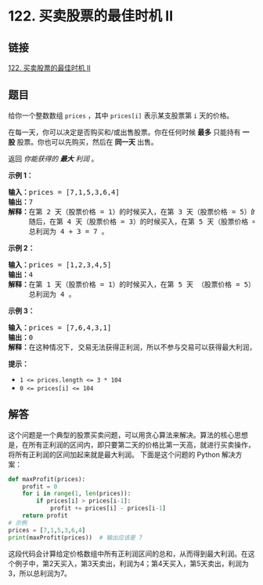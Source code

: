 # 122. 买卖股票的最佳时机 II

## 链接

[122. 买卖股票的最佳时机 II](https://leetcode.cn/problems/best-time-to-buy-and-sell-stock-ii/description/)

## 题目

给你一个整数数组 `prices` ，其中 `prices[i]` 表示某支股票第 `i` 天的价格。

在每一天，你可以决定是否购买和/或出售股票。你在任何时候 **最多** 只能持有 **一股** 股票。你也可以先购买，然后在 **同一天** 出售。

返回 _你能获得的 **最大** 利润_ 。

**示例 1：**

<pre><strong>输入：</strong>prices = [7,1,5,3,6,4]
<strong>输出：</strong>7
<strong>解释：</strong>在第 2 天（股票价格 = 1）的时候买入，在第 3 天（股票价格 = 5）的时候卖出, 这笔交易所能获得利润 = 5 - 1 = 4 。
&nbsp;    随后，在第 4 天（股票价格 = 3）的时候买入，在第 5 天（股票价格 = 6）的时候卖出, 这笔交易所能获得利润 = 6 - 3 = 3 。
     总利润为 4 + 3 = 7 。</pre>

**示例 2：**

<pre><strong>输入：</strong>prices = [1,2,3,4,5]
<strong>输出：</strong>4
<strong>解释：</strong>在第 1 天（股票价格 = 1）的时候买入，在第 5 天 （股票价格 = 5）的时候卖出, 这笔交易所能获得利润 = 5 - 1 = 4 。
&nbsp;    总利润为 4 。</pre>

**示例 3：**

<pre><strong>输入：</strong>prices = [7,6,4,3,1]
<strong>输出：</strong>0
<strong>解释：</strong>在这种情况下, 交易无法获得正利润，所以不参与交易可以获得最大利润，最大利润为 0 。</pre>

**提示：**

* `1 <= prices.length <= 3 * 104`
* `0 <= prices[i] <= 104`

## 解答

这个问题是一个典型的股票买卖问题，可以用贪心算法来解决。算法的核心思想是，在所有正利润的区间内，即只要第二天的价格比第一天高，就进行买卖操作，将所有正利润的区间加起来就是最大利润。
下面是这个问题的 Python 解决方案：

```python
def maxProfit(prices):
    profit = 0
    for i in range(1, len(prices)):
        if prices[i] > prices[i-1]:
            profit += prices[i] - prices[i-1]
    return profit
# 示例
prices = [7,1,5,3,6,4]
print(maxProfit(prices))  # 输出应该是 7
```

这段代码会计算给定价格数组中所有正利润区间的总和，从而得到最大利润。在这个例子中，第2天买入，第3天卖出，利润为4；第4天买入，第5天卖出，利润为3，所以总利润为7。
